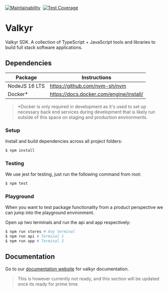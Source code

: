 [![Maintainability](https://api.codeclimate.com/v1/badges/d12a6788570bda777116/maintainability)](https://codeclimate.com/github/kodemon/valkyr/maintainability)&nbsp;
[![Test Coverage](https://api.codeclimate.com/v1/badges/d12a6788570bda777116/test_coverage)](https://codeclimate.com/github/kodemon/valkyr/test_coverage)

# Valkyr

Valkyr SDK. A collection of TypeScript + JavaScript tools and libraries to build full stack software applications.

## Dependencies

| Package       | Instructions                            |
| ------------- | --------------------------------------- |
| NodeJS 16 LTS | https://github.com/nvm-sh/nvm           |
| Docker\*      | https://docs.docker.com/engine/install/ |

> \*Docker is only required in development as it's used to set up necessary back end services during development that is likely run outside of this space on staging and production environments.

### Setup

Install and build dependencies across all project folders:

```sh
$ npm install
```

### Testing

We use jest for testing, just run the following command from root:

```ts
$ npm test
```

### Playground

When you want to test package functionality from a product perspective we can jump into the playground environment.

Open up two terminals and run the api and app respectively:

```sh
$ npm run stores # Any terminal
$ npm run api # Terminal 1
$ npm run app # Terminal 2
```

## Documentation

Go to our [documentation website](https://docs.kodemon.net) for valkyr documentation.

> This is however currently not ready, and this section will be updated once its ready for prime time.
